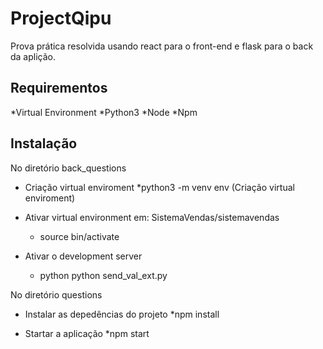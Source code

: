 # ProjectQipu
  Prova prática resolvida usando react para o front-end e flask para o back da aplição.
  
## Requirementos 
*Virtual Environment
*Python3
*Node
*Npm

## Instalação
No diretório back_questions
* Criação virtual enviroment
  *python3 -m venv env (Criação virtual enviroment)

* Ativar virtual environment em: SistemaVendas/sistemavendas
  * source bin/activate

* Ativar o development server
  * python python send_val_ext.py 
  

No diretório questions
  * Instalar as depedências do projeto
    *npm install
    
  * Startar a aplicação
    *npm start
